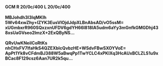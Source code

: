 #### GCM R 20/0c/400 L 20/0c/400
**MBJohdh3l3IqMKIh**<br/>**5Wv64xwZhy+lZYK3EusVlOjdJdpXLBnAbsAD/vO5ssM=**<br/>**xUGmbxrR960SQxzxnUFDV6gdYH66l818IA5udm6aYy3mGnfkGMGDhj438xsUaGVseo2lmzX+2ExQByNS...**<br/><br/>
**QRvUwKNeiICoRtKs**<br/>**nhCHxFV7IfaHkS4QZEXbIcQvbzHE+WSdvFBwSXOYVoE=**<br/>**ApPt1Yk8vCFdmBJ388W5aBwqPp1TwYCLC4xPKlXq3HcAUxBCLZLS1u9xBCac8F129csz6Aan7UR2k5qu...**
